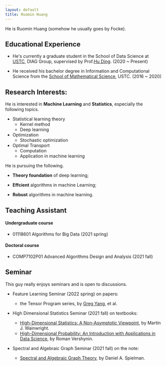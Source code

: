 ```yaml
---
layout: default
title: Ruomin Huang
---
```

He is Ruomin Huang (somehow he usually goes by Focke). 

## Educational Experience

* He's currently a graduate student in the School of Data Science at [USTC][1], DIAG Group, supervised by Prof.[Hu Ding][2]. (2020 ~ Present)

* He received his bachelor degree in Information and Computational Science from the [School of Mathematical Science][3], USTC. (2016 ~ 2020)



## Research Interests:
He is interested in **Machine Learning** and **Statistics**, especially the following topics.
- Statistical learning theory
    - Kernel method
    - Deep learning
- Optimization
    - Stochastic optimization
- Optimal Transport
    - Computation
    - Application in machine learning

He is pursuing the following.

* **Theory foundation** of deep learning;

* **Effcient** algorithms in machine Learning;

*  **Robust** algorithms in machine learning.

## Teaching Assistant

#### Undergraduate course
* 01118601 Algorithms for Big Data (2021 spring) 

#### Doctoral course
* COMP7102P01 Advanced Algorithms Design and Analysis (2021 fall)

## Seminar

This guy really enjoys seminars and is open to discussions.

- Feature Learning Seminar (2022 spring) on papers:
    - the Tensor Program series, by [Greg Yang](https://www.microsoft.com/en-us/research/people/gregyang/), et al.

- High Dimensional Statistics Seminar (2021 fall) on textbooks:
    - [High-Dimensional Statistics: A Non-Asymptotic Viewpoint][4], by Martin J. Wainwright. 
    - [High-Dimensional Probability: An Introduction with Applications in Data Science][5], by Roman Vershynin.
- Spectral and Algebraic Graph Seminar (2021 fall) on the note:
    - [Spectral and Algebraic Graph Theory][6], by Daniel A. Spielman.




[1]: http://en.ustc.edu.cn/
[2]: http://staff.ustc.edu.cn/~huding/index.html
[3]: http://math.ustc.edu.cn/ENGLISH/list.htm
[4]:https://www.cambridge.org/core/books/highdimensional-statistics/8A91ECEEC38F46DAB53E9FF8757C7A4E
[5]:https://www.math.uci.edu/~rvershyn/papers/HDP-book/HDP-book.html#
[6]:http://cs-www.cs.yale.edu/homes/spielman/sagt/